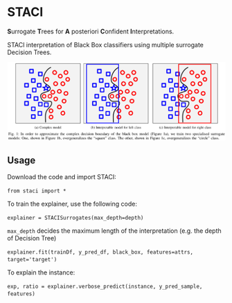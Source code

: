 # STACI

**S**urrogate **T**rees for **A** posteriori **C**onfident **I**nterpretations.

STACI interpretation of Black Box classifiers using multiple surrogate Decision Trees.

![Alt text](./experiments/staci_figure.png "STACI explained")


## Usage

Download the code and import STACI:

```from staci import *```


To train the explainer, use the following code:

```explainer = STACISurrogates(max_depth=depth)```

```max_depth``` decides the maximum length of the interpretation (e.g. the depth of Decision Tree)

```explainer.fit(trainDf, y_pred_df, black_box, features=attrs, target='target')```

To explain the instance: 

```exp, ratio = explainer.verbose_predict(instance, y_pred_sample, features)```


